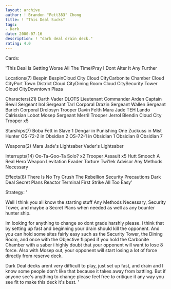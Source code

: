 ```yaml
---
layout: archive
author: ! Brandon "Fett383" Chong
title: ! "This Deal Sucks"
tags:
- Dark
date: 2000-07-16
description: ! "dark deal drain deck."
rating: 4.0
---
```

Cards: 

'This Deal Is Getting Worse All The Time/Pray I Dont Alter It Any Further

Locations(7)
Bespin
BespinCloud City
Cloud CityCarbonite Chamber
Cloud CityPort Town District
Cloud CityDining Room
Cloud CitySecurity Tower
Cloud CityDowntown Plaza

Characters(21)
Darth Vader DLOTS
Lieutenant Commander Arden
Captain Bewil
Sergeant Irol
Sergeant Tarl
Corporal Drazin
Sergeant Wallen
Sergeant Barich
Corporal Drelosyn
Trooper Davin Felth
Mara Jade TEH
Lando Calrissian
Lobot
Mosep
Sergeant Merril
Trooper Jerrol Blendin
Cloud City Trooper x5

Starships(7)
Boba Fett in Slave 1
Dengar in Punishing One
Zuckuss in Mist Hunter
OS-72-2 in Obsidian 2
OS-72-1 in Obsidian 1
Obsidian 8
Obsidian 7

Weapons(2)
Mara Jade's Lightsaber
Vader's Lightsaber

Interrupts(14)
Oo-Ta-Goo-Ta Solo? x2
Trooper Assault x5
Hutt Smooch
A Real Hero
Weapon Levitation
Evader
Torture
Twi'lek Advisor
Any Methods Necessary

Effects(8)
There Is No Try
Crush The Rebellion
Security Precautions
Dark Deal
Secret Plans
Reactor Terminal
First Strike
All Too Easy'

Strategy: '

Well I think you all know the starting stuff
Any Methods Necessary, Security Tower, and maybe a Secret Plans when needed as well as any bounter hunter ship.

Im looking for anything to change so dont grade harshly please. i think that by setting up fast and beginning your drain should kill the opponent. And you can hold some sites fairly easy such as the Security Tower, the Dining Room, and once with the Objective flipped if you hold the Carbonite Chamber with a saber i highly doubt that your opponent will want to lose 8 force. Also with Mosep out, your opponent will start losing a lot of force directly from reserve deck.

Dark Deal decks arent very difficult to play, just set up fast, and drain and I know some people don't like that because it takes away from battling. But if anyone see's anything to change please feel free to critique it any way you see fit to make this deck it's best.
'